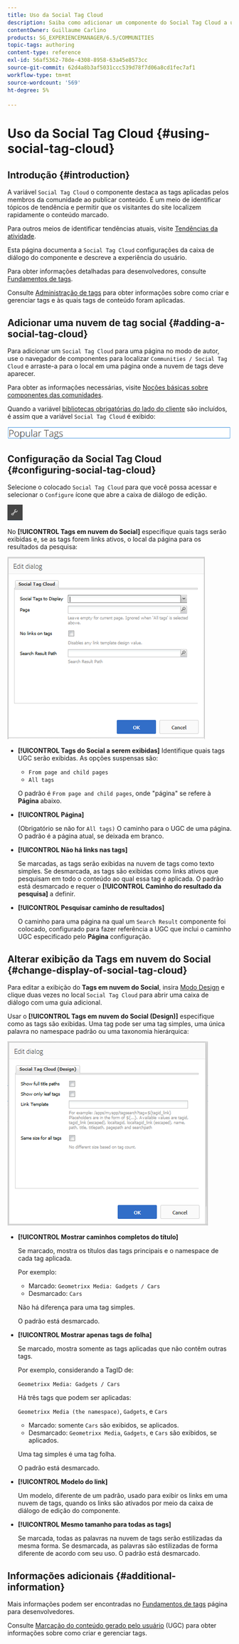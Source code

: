 ```yaml
---
title: Uso da Social Tag Cloud
description: Saiba como adicionar um componente do Social Tag Cloud a uma página que permite que os membros da comunidade conectados identifiquem rapidamente os tópicos de tendência e localizem o conteúdo marcado.
contentOwner: Guillaume Carlino
products: SG_EXPERIENCEMANAGER/6.5/COMMUNITIES
topic-tags: authoring
content-type: reference
exl-id: 56af5362-78de-4308-8958-63a45e8573cc
source-git-commit: 62d4a8b3af5031ccc539d78f7d06a8cd1fec7af1
workflow-type: tm+mt
source-wordcount: '569'
ht-degree: 5%

---
```


# Uso da Social Tag Cloud {#using-social-tag-cloud}

## Introdução {#introduction}

A variável `Social Tag Cloud` o componente destaca as tags aplicadas pelos membros da comunidade ao publicar conteúdo. É um meio de identificar tópicos de tendência e permitir que os visitantes do site localizem rapidamente o conteúdo marcado.

Para outros meios de identificar tendências atuais, visite [Tendências da atividade](trends.md).

Esta página documenta a `Social Tag Cloud` configurações da caixa de diálogo do componente e descreve a experiência do usuário.

Para obter informações detalhadas para desenvolvedores, consulte [Fundamentos de tags](tag.md).

Consulte [Administração de tags](../../help/sites-administering/tags.md) para obter informações sobre como criar e gerenciar tags e às quais tags de conteúdo foram aplicadas.

## Adicionar uma nuvem de tag social {#adding-a-social-tag-cloud}

Para adicionar um `Social Tag Cloud` para uma página no modo de autor, use o navegador de componentes para localizar `Communities / Social Tag Cloud` e arraste-a para o local em uma página onde a nuvem de tags deve aparecer.

Para obter as informações necessárias, visite [Noções básicas sobre componentes das comunidades](basics.md).

Quando a variável [bibliotecas obrigatórias do lado do cliente](tag.md#essentials-for-client-side) são incluídos, é assim que a variável `Social Tag Cloud` é exibido:

![social-tag](assets/social-tag.png)

## Configuração da Social Tag Cloud {#configuring-social-tag-cloud}

Selecione o colocado `Social Tag Cloud` para que você possa acessar e selecionar o `Configure` ícone que abre a caixa de diálogo de edição.

![configurar](assets/configure-new.png)

No **[!UICONTROL Tags em nuvem do Social]** especifique quais tags serão exibidas e, se as tags forem links ativos, o local da página para os resultados da pesquisa:

![social-tag-cloud](assets/social-tag-cloud.png)

* **[!UICONTROL Tags do Social a serem exibidas]**
Identifique quais tags UGC serão exibidas. As opções suspensas são:

   * `From page and child pages`
   * `All tags`

  O padrão é `From page and child pages`, onde &quot;página&quot; se refere à **Página** abaixo.

* **[!UICONTROL Página]**

  (Obrigatório se não for `All tags)` O caminho para o UGC de uma página. O padrão é a página atual, se deixada em branco.

* **[!UICONTROL Não há links nas tags]**

  Se marcadas, as tags serão exibidas na nuvem de tags como texto simples. Se desmarcada, as tags são exibidas como links ativos que pesquisam em todo o conteúdo ao qual essa tag é aplicada. O padrão está desmarcado e requer o **[!UICONTROL Caminho do resultado da pesquisa]** a definir.

* **[!UICONTROL Pesquisar caminho de resultados]**

  O caminho para uma página na qual um `Search Result` componente foi colocado, configurado para fazer referência a UGC que inclui o caminho UGC especificado pelo **Página** configuração.

## Alterar exibição da Tags em nuvem do Social {#change-display-of-social-tag-cloud}

Para editar a exibição do **Tags em nuvem do Social**, insira [Modo Design](../../help/sites-authoring/default-components-designmode.md) e clique duas vezes no local `Social Tag Cloud` para abrir uma caixa de diálogo com uma guia adicional.

Usar o **[!UICONTROL Tags em nuvem do Social (Design)]** especifique como as tags são exibidas. Uma tag pode ser uma tag simples, uma única palavra no namespace padrão ou uma taxonomia hierárquica:

![social-tag-cloud-design](assets/social-tag-cloud-design.png)

* **[!UICONTROL Mostrar caminhos completos do título]**

  Se marcado, mostra os títulos das tags principais e o namespace de cada tag aplicada.

  Por exemplo:

   * Marcado: `Geometrixx Media: Gadgets / Cars`
   * Desmarcado: `Cars`

  Não há diferença para uma tag simples.

  O padrão está desmarcado.

* **[!UICONTROL Mostrar apenas tags de folha]**

  Se marcado, mostra somente as tags aplicadas que não contêm outras tags.

  Por exemplo, considerando a TagID de:

  `Geometrixx Media: Gadgets / Cars`

  Há três tags que podem ser aplicadas:

  `Geometrixx Media (the namespace)`, `Gadgets`, e `Cars`

   * Marcado: somente `Cars` são exibidos, se aplicados.
   * Desmarcado: `Geometrixx Media`, `Gadgets`, e `Cars` são exibidos, se aplicados.

  Uma tag simples é uma tag folha.

  O padrão está desmarcado.

* **[!UICONTROL Modelo do link]**

  Um modelo, diferente de um padrão, usado para exibir os links em uma nuvem de tags, quando os links são ativados por meio da caixa de diálogo de edição do componente.

* **[!UICONTROL Mesmo tamanho para todas as tags]**

  Se marcada, todas as palavras na nuvem de tags serão estilizadas da mesma forma. Se desmarcada, as palavras são estilizadas de forma diferente de acordo com seu uso. O padrão está desmarcado.

## Informações adicionais {#additional-information}

Mais informações podem ser encontradas no [Fundamentos de tags](tag.md) página para desenvolvedores.

Consulte [Marcação do conteúdo gerado pelo usuário](tag-ugc.md) (UGC) para obter informações sobre como criar e gerenciar tags.
